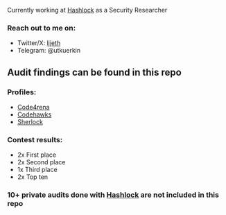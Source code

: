 Currently working at [Hashlock](https://www.hashlock.com.au) as a Security Researcher

### Reach out to me on:
- Twitter/X: [ljjeth](https://x.com/ljjeth)
- Telegram: @utkuerkin

## Audit findings can be found in this repo
### Profiles:
- [Code4rena](https://code4rena.com/@ljj)
- [Codehawks](https://codehawks.cyfrin.io/profile/clk3ttrj4001mib08qqu3vgk4)
- [Sherlock](https://audits.sherlock.xyz/watson/ljj)

### Contest results:
- 2x First place
- 2x Second place
- 1x Third place
- 2x Top ten

### 10+ private audits done with [Hashlock](https://www.hashlock.com.au) are not included in this repo
